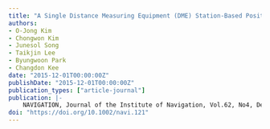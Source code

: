 ```yaml
---
title: "A Single Distance Measuring Equipment (DME) Station-Based Positioning System for Alternative Position Navigation  Timing (APNT)"
authors:
- O-Jong Kim
- Chongwon Kim
- Junesol Song
- Taikjin Lee
- Byungwoon Park
- Changdon Kee
date: "2015-12-01T00:00:00Z"
publishDate: "2015-12-01T00:00:00Z"
publication_types: ["article-journal"]
publication: |-
    NAVIGATION, Journal of the Institute of Navigation, Vol.62, No4, Dec.2015, pp.313-327
doi: "https://doi.org/10.1002/navi.121"
---
```

